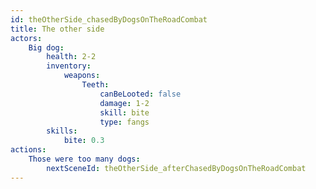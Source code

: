 ```yaml
---
id: theOtherSide_chasedByDogsOnTheRoadCombat
title: The other side
actors:
    Big dog:
        health: 2-2
        inventory:
            weapons:
                Teeth:
                    canBeLooted: false
                    damage: 1-2
                    skill: bite
                    type: fangs
        skills:
            bite: 0.3
actions:
    Those were too many dogs:
        nextSceneId: theOtherSide_afterChasedByDogsOnTheRoadCombat
---
```

